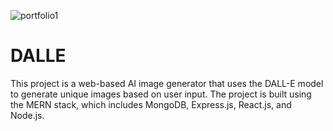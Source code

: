 ![portfolio1](https://user-images.githubusercontent.com/53485461/227869606-f34c8b0c-8ffb-4d3e-b2a2-4faf365ea020.jpg)
# DALLE
This project is a web-based AI image generator that uses the DALL-E model to generate unique images based on user input. 
The project is built using the MERN stack, which includes MongoDB, Express.js, React.js, and Node.js.
